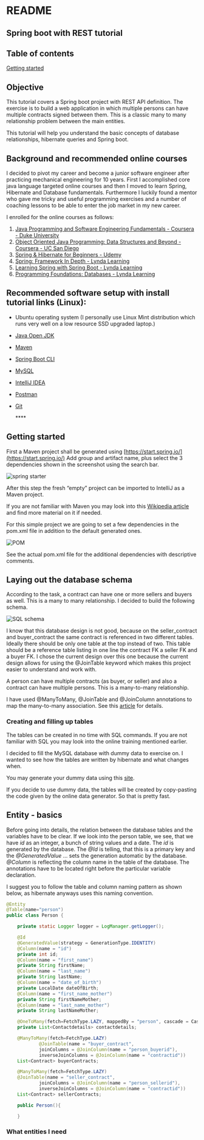 # README

## Spring boot with REST tutorial

## Table of contents

[Getting started](https://github.com/szivalaszlo/contracts#getting-started)



## Objective

This tutorial covers a Spring boot project with REST API definition. The exercise is to build a web application in which multiple persons can have multiple contracts signed between them. This is a classic many to many relationship problem between the main entities.

This tutorial will help you understand the basic concepts of database relationships, hibernate queries and Spring boot. 

## Background and recommended online courses

I decided to pivot my career and become a junior software engineer after practicing mechanical engineering for 10 years. First I accomplished core java language targeted online courses and then I moved to learn Spring, Hibernate and Database fundamentals. Furthermore I luckily found a mentor who gave me tricky and useful programming exercises and a number of coaching lessons to be able to enter the job market in my new career.

I enrolled for the online courses as follows: 

1. [Java Programming and Software Engineering Fundamentals - Coursera - Duke University ](https://www.coursera.org/specializations/java-programming?)
2. [Object Oriented Java Programming: Data Structures and Beyond  - Coursera - UC San Diego](https://www.coursera.org/specializations/java-object-oriented?)
3. [Spring & Hibernate for Beginners - Udemy](https://www.udemy.com/spring-hibernate-tutorial/)
4. [Spring: Framework In Depth - Lynda Learning](https://www.lynda.com/Spring-tutorials/Spring-Framework-Depth/606088-2.html)
5. [Learning Spring with Spring Boot - Lynda Learning](https://www.lynda.com/Spring-Framework-tutorials/Learning-Spring-Spring-Boot/550572-2.html?srchtrk=index%3a2%0alinktypeid%3a2%0aq%3aspring+boot%0apage%3a1%0as%3arelevance%0asa%3atrue%0aproducttypeid%3a2)
6. [Programming Foundations: Databases - Lynda Learning](https://www.lynda.com/Programming-Foundations-training-tutorials/1351-0.html)

## Recommended software setup with install tutorial links \(Linux\):

* Ubuntu operating system \(I personally use Linux Mint distribution which runs very well on a low resource SSD upgraded laptop.\)
* [Java Open JDK](https://www.digitalocean.com/community/tutorials/how-to-install-java-with-apt-on-ubuntu-18-04) 
* [Maven](https://linuxize.com/post/how-to-install-apache-maven-on-ubuntu-18-04/)
* [Spring Boot CLI](https://docs.spring.io/spring-boot/docs/current/reference/htmlsingle/#getting-started-installing-the-cli)
* [MySQL](https://www.digitalocean.com/community/tutorials/how-to-install-mysql-on-ubuntu-18-04)
* [IntelliJ IDEA](https://www.jetbrains.com/idea/) 
* [Postman](https://linuxize.com/post/how-to-install-postman-on-ubuntu-18-04/)
* [Git](https://www.digitalocean.com/community/tutorials/how-to-install-git-on-ubuntu-18-04)

  \*\*\*\*

## **Getting started**

First a Maven project shall be generated using [https://start.spring.io/](https://start.spring.io/) Add group and artifact name, plus select the 3 dependencies shown in the screenshot using the search bar.

![spring starter](https://i.imgur.com/LZXVgV9.png)

After this step the fresh “empty” project can be imported to IntelliJ as a Maven project.

If you are not familiar with Maven you may look into this [Wikipedia article](https://en.wikipedia.org/wiki/Apache_Maven) and find more material on it if needed.

For this simple project we are going to set a few dependencies in the pom.xml file in addition to the default generated ones.

![POM](https://i.imgur.com/IWFnl2i.png)

See the actual pom.xml file for the additional dependencies with descriptive comments.

## Laying out the database schema

According to the task, a contract can have one or more sellers and buyers as well. This is a many to many relationship. I decided to build the following schema.

![SQL schema](https://i.imgur.com/p7Q4RGT.png)

I know that this database design is not good, because on the seller\_contract and buyer\_contract the same contract is referenced in two different tables. Ideally there should be only one table at the top instead of two. This table should be a reference table listing in one line the contract FK a seller FK and a buyer FK. I chose the current design over this one because the current design allows for using the @JoinTable keyword which makes this project easier to understand and work with.

A person can have multiple contracts \(as buyer, or seller\) and also a contract can have multiple persons. This is a many-to-many relationship.

I have used @ManyToMany, @JoinTable and @JoinColumn annotations to map the many-to-many association. See this [article](https://www.baeldung.com/hibernate-many-to-many) for details.

### Creating and filling up tables

The tables can be created in no time with SQL commands. If you are not familiar with SQL you may look into the online training mentioned earlier. 

I decided to fill the MySQL database with dummy data to exercise on. I wanted to see how the tables are written by hibernate and what changes when. 

You may generate your dummy data using this [site](http://filldb.info/dummy). 

If you decide to use dummy data, the tables will be created by copy-pasting the code given by the online data generator. So that is pretty fast. 

## Entity - basics

Before going into details, the relation between the database tables and the variables have to be clear. If we look into the person table, we see, that we have _id_ as an integer, a bunch of string values and a date. The _id_ is generated by the database. The _@Id_ is telling, that this is a primary key and the _@GeneratedValue_ ... sets the generation automatic by the database. _@Column_ is reflecting the column name in the table of the database. The annotations have to be located right before the particular variable declaration.

I suggest you to follow the table and column naming pattern as shown below, as hibernate anyways uses this naming convention. 

```java
@Entity
@Table(name="person")
public class Person {

    private static Logger logger = LogManager.getLogger();

    @Id
    @GeneratedValue(strategy = GenerationType.IDENTITY)
    @Column(name = "id")
    private int id;
    @Column(name = "first_name")
    private String firstName;
    @Column(name = "last_name")
    private String lastName;
    @Column(name = "date_of_birth")
    private LocalDate dateOfBirth;
    @Column(name = "first_name_mother")
    private String firstNameMother;
    @Column(name = "last_name_mother")
    private String lastNameMother;

    @OneToMany(fetch=FetchType.LAZY, mappedBy = "person", cascade = CascadeType.ALL) // refers to person attribute of Contactdetails class
    private List<Contactdetails> contactdetails;

    @ManyToMany(fetch=FetchType.LAZY)
            @JoinTable(name = "buyer_contract",
            joinColumns = @JoinColumn(name = "person_buyerid"),
            inverseJoinColumns = @JoinColumn(name = "contractid"))
    List<Contract> buyerContracts;

    @ManyToMany(fetch=FetchType.LAZY)
    @JoinTable(name = "seller_contract",
            joinColumns = @JoinColumn(name = "person_sellerid"),
            inverseJoinColumns = @JoinColumn(name = "contractid"))
    List<Contract> sellerContracts;

    public Person(){

    }
```

### What entities I need



